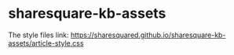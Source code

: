 # sharesquare-kb-assets
The style files link: https://sharesquared.github.io/sharesquare-kb-assets/article-style.css
